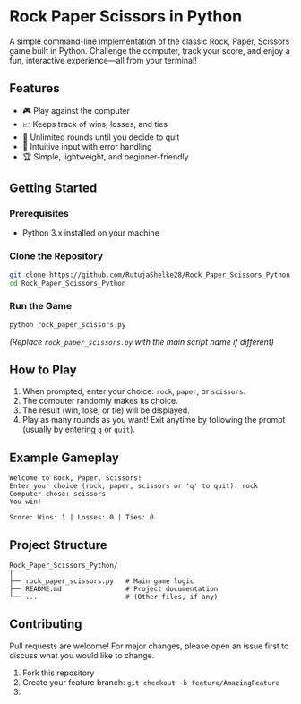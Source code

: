 # Rock Paper Scissors in Python

A simple command-line implementation of the classic Rock, Paper, Scissors game built in Python. Challenge the computer, track your score, and enjoy a fun, interactive experience—all from your terminal!

## Features

- 🎮 Play against the computer
- 📈 Keeps track of wins, losses, and ties
- 🔄 Unlimited rounds until you decide to quit
- 🧩 Intuitive input with error handling
- 🏆 Simple, lightweight, and beginner-friendly

## Getting Started

### Prerequisites

- Python 3.x installed on your machine

### Clone the Repository

```bash
git clone https://github.com/RutujaShelke28/Rock_Paper_Scissors_Python.git
cd Rock_Paper_Scissors_Python
```

### Run the Game

```bash
python rock_paper_scissors.py
```

_(Replace `rock_paper_scissors.py` with the main script name if different)_

## How to Play

1. When prompted, enter your choice: `rock`, `paper`, or `scissors`.
2. The computer randomly makes its choice.
3. The result (win, lose, or tie) will be displayed.
4. Play as many rounds as you want! Exit anytime by following the prompt (usually by entering `q` or `quit`).

## Example Gameplay

```
Welcome to Rock, Paper, Scissors!
Enter your choice (rock, paper, scissors or 'q' to quit): rock
Computer chose: scissors
You win!

Score: Wins: 1 | Losses: 0 | Ties: 0
```

## Project Structure

```
Rock_Paper_Scissors_Python/
│
├── rock_paper_scissors.py   # Main game logic
├── README.md                # Project documentation
└── ...                      # (Other files, if any)
```

## Contributing

Pull requests are welcome! For major changes, please open an issue first to discuss what you would like to change.

1. Fork this repository
2. Create your feature branch: `git checkout -b feature/AmazingFeature`
3.
